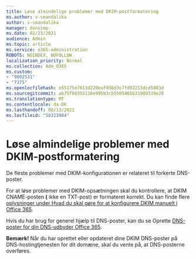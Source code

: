 ```yaml
---
title: Løse almindelige problemer med DKIM-postformatering
ms.author: v-smandalika
author: v-smandalika
manager: dansimp
ms.date: 02/23/2021
audience: Admin
ms.topic: article
ms.service: o365-administration
ROBOTS: NOINDEX, NOFOLLOW
localization_priority: Normal
ms.collection: Adm_O365
ms.custom:
- "9002531"
- "7375"
ms.openlocfilehash: e55175e7613d220eaf956d3c7fd02213dcd5803d
ms.sourcegitcommit: ab75f66355116e995b3cb5505465b31989339e28
ms.translationtype: MT
ms.contentlocale: da-DK
ms.lasthandoff: 08/13/2021
ms.locfileid: "58323984"
---
```

# <a name="fix-common-problems-with-dkim-record-formatting"></a>Løse almindelige problemer med DKIM-postformatering

De fleste problemer med DKIM-konfigurationen er relateret til forkerte DNS-poster.

For at løse problemer med DKIM-opsætningen skal du kontrollere, at DKIM CNAME-posten **(** ikke en TXT-post) er formateret korrekt. Du kan finde flere [oplysninger under Hvad du skal gøre for at konfigurere DKIM manuelt i Office 365](https://docs.microsoft.com/microsoft-365/security/office-365-security/use-dkim-to-validate-outbound-email).

Hvis du har brug for generel hjælp til DNS-poster, kan du se Oprette [DNS-poster for din DNS-udbyder Office 365](https://docs.microsoft.com/microsoft-365/admin/get-help-with-domains/create-dns-records-at-any-dns-hosting-provider).

**Bemærk!** Når du har oprettet eller opdateret dine DKIM DNS-poster på DNS-hostingtjenesten for dit domæne, skal du vente på, at DNS-posterne overføres.
